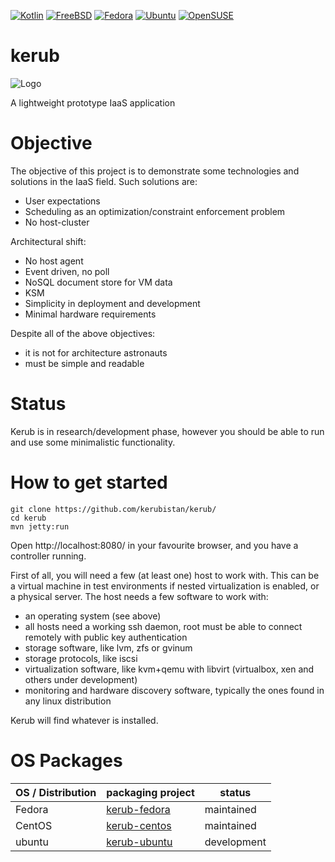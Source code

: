 
[![Kotlin](https://img.shields.io/badge/kotlin-1.1-blue.svg)](http://kotlinlang.org)
[![FreeBSD](https://img.shields.io/badge/FreeBSD-10+-red.svg)](http://freebsd.org)
[![Fedora](https://img.shields.io/badge/Fedora-20+-blue.svg)](https://getfedora.org/)
[![Ubuntu](https://img.shields.io/badge/Ubuntu-14+-red.svg)](http://ubuntu.com)
[![OpenSUSE](https://img.shields.io/badge/OpenSUSE-13+-green.svg)](http://opensuse.org)

kerub
=====

![Logo](https://raw.githubusercontent.com/kerubistan/kerub/master/src/main/webapp/img/kerub.png)

A lightweight prototype IaaS application


Objective
=======

The objective of this project is to demonstrate some technologies and solutions in the IaaS field.
Such solutions are:
 * User expectations
 * Scheduling as an optimization/constraint enforcement problem
 * No host-cluster

Architectural shift:
 * No host agent
 * Event driven, no poll
 * NoSQL document store for VM data
 * KSM
 * Simplicity in deployment and development
 * Minimal hardware requirements

Despite all of the above objectives:
 * it is not for architecture astronauts
 * must be simple and readable

Status
=======

Kerub is in research/development phase, however you should be able to run and use some minimalistic functionality.

How to get started
=======


``` 
git clone https://github.com/kerubistan/kerub/
cd kerub
mvn jetty:run
```

Open http://localhost:8080/ in your favourite browser, and you have a controller running.

First of all, you will need a few (at least one) host to work with. This can be a virtual machine in test environments if nested virtualization is enabled, or a physical server.
The host needs a few software to work with:
 * an operating system (see above)
 * all hosts need a working ssh daemon, root must be able to connect remotely with public key authentication
 * storage software, like lvm, zfs or gvinum
 * storage protocols, like iscsi
 * virtualization software, like kvm+qemu with libvirt (virtualbox, xen and others under development)
 * monitoring and hardware discovery software, typically the ones found in any linux distribution

Kerub will find whatever is installed.

OS Packages
===========

| OS / Distribution | packaging project 										 | status 	   |
|-------------------|------------------------------------------------------------|-------------| 
| Fedora			| [kerub-fedora](https://github.com/kerubistan/kerub-fedora) | maintained  |
| CentOS			| [kerub-centos](https://github.com/kerubistan/kerub-centos) | maintained  |
| ubuntu			| [kerub-ubuntu](https://github.com/kerubistan/kerub-ubuntu) | development |

